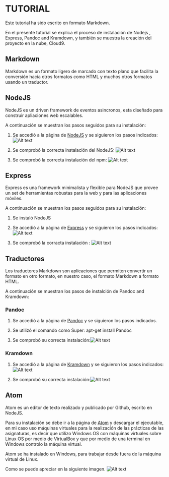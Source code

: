 # TUTORIAL
Este tutorial ha sido escrito en formato Markdown.

En el presente tutorial se explica el proceso de instalación de Nodejs , Express, Pandoc and Kramdown, y también se muestra la creación del proyecto en la nube, Cloud9.

## Markdown

Markdown es un formato ligero de marcado con texto plano que facilita la conversión hacia otros formatos como HTML y muchos otros formatos  usando un traductor.

##  NodeJS

NodeJS es un driven framework de eventos asincronos, esta diseñado para construir apliaciones web escalables.

A continuación se muestran los pasos seguidos para su instalación:

1. Se accedió a la página de [NodeJS](https://nodejs.org/en/download/package-manager/) y se siguieron los pasos indicados:
![Alt text](../sytw/images/snode1.png)

2. Se comprobó la correcta instalación del NodeJS:
![Alt text](../sytw/images/s9.png)

3. Se comprobó la correcta instalación del npm:
![Alt text](../sytw/images/s8.png)



##  Express

Express es una  framework minimalista y flexible para NodeJS que provee un set de herramientas robustas para la web y para las aplicaciones móviles.

A continuación se muestran los pasos seguidos para su instalación:

1. Se instaló NodeJS

2. Se accedió a la página de [Express](http://expressjs.com/starter/installing.html) y se siguieron los pasos indicados:
![Alt text](../sytw/images/s6.png)

3. Se comprobó la corracta instalación :
![Alt text](../sytw/images/s66.png)


##  Traductores

Los traductores Markdown son aplicaciones que permiten convertir un formato en otro formato, en nuestro caso, el formato Markdown a formato HTML.

A continuación se muestran los pasos de instalción de Pandoc and Kramdown:

### Pandoc

1. Se accedió a la página de [Pandoc](http://pandoc.org/installing.html) y se siguieron los pasos indicados.

2. Se utilizó el comando como Super: apt-get install Pandoc

3. Se comprobó su correcta instalación:![Alt text](../sytw/images/s7.png)

### Kramdown

1. Se accedió a la página de [Kramdown](http://kramdown.gettalong.org/installation.html) y se siguieron los pasos indicados:
![Alt text](../sytw/images/s12.png)

2. Se comprobó su correcta instalación:![Alt text](../sytw/images/s10.png)

## Atom

Atom es un editor de texto realizado y publicado por Github, escrito en NodeJS.

Para su instalación se debe ir a la página de [Atom](https://atom.io/) y descargar el ejecutable, en mi caso uso máquinas virtuales para la realización de las prácticas de las asignaturas, es decir que utilizo Windows OS con máquinas virtuales sobre Linux OS por medio de VirtualBox y que por medio de una terminal en Windows controlo la máquina virtual.

Atom se ha instalado en Windows, para trabajar desde fuera de la máquina virtual de Linux.

Como se puede apreciar en la siguiente imagen.
![Alt text](../sytw/images/s13.png)

